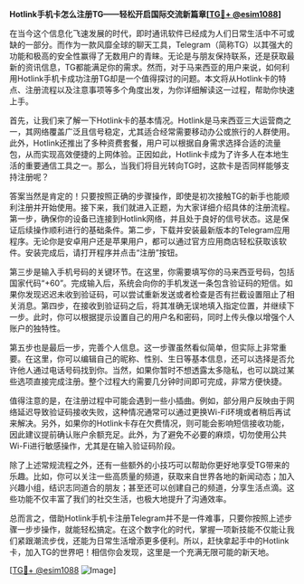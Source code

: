 **Hotlink手机卡怎么注册TG——轻松开启国际交流新篇章[[TG💪+ @esim1088](https://t.me/s/esim1088)]**

在当今这个信息化飞速发展的时代，即时通讯软件已经成为人们日常生活中不可或缺的一部分。而作为一款风靡全球的聊天工具，Telegram（简称TG）以其强大的功能和极高的安全性赢得了无数用户的青睐。无论是与朋友保持联系，还是获取最新的资讯信息，TG都能满足你的需求。然而，对于马来西亚的用户来说，如何利用Hotlink手机卡成功注册TG却是一个值得探讨的问题。本文将从Hotlink卡的特点、注册流程以及注意事项等多个角度出发，为你详细解读这一过程，帮助你快速上手。

首先，让我们来了解一下Hotlink卡的基本情况。Hotlink是马来西亚三大运营商之一，其网络覆盖广泛且信号稳定，尤其适合经常需要移动办公或旅行的人群使用。此外，Hotlink还推出了多种资费套餐，用户可以根据自身需求选择合适的流量包，从而实现高效便捷的上网体验。正因如此，Hotlink卡成为了许多人在本地生活的重要通信工具之一。那么，当我们将目光转向TG时，这款卡是否同样能够支持注册呢？

答案当然是肯定的！只要按照正确的步骤操作，即使是初次接触TG的新手也能顺利注册并开始使用。接下来，我们就进入正题，为大家详细介绍具体的注册流程。第一步，确保你的设备已连接到Hotlink网络，并且处于良好的信号状态。这是保证后续操作顺利进行的基础条件。第二步，下载并安装最新版本的Telegram应用程序。无论你是安卓用户还是苹果用户，都可以通过官方应用商店轻松获取该软件。安装完成后，请打开程序并点击“注册”按钮。

第三步是输入手机号码的关键环节。在这里，你需要填写你的马来西亚号码，包括国家代码“+60”。完成输入后，系统会向你的手机发送一条包含验证码的短信。如果你发现迟迟未收到验证码，可以尝试重新发送或者检查是否有拦截设置阻止了相关消息。第四步，在接收到验证码之后，将其准确无误地填入指定位置，并继续下一步。此时，你可以根据提示设置自己的用户名和密码，同时上传头像以增强个人账户的独特性。

第五步也是最后一步，完善个人信息。这一步骤虽然看似简单，但实际上非常重要。在这里，你可以编辑自己的昵称、性别、生日等基本信息，还可以选择是否允许他人通过电话号码找到你。当然，如果你暂时不想透露太多隐私，也可以跳过某些选项直接完成注册。整个过程大约需要几分钟时间即可完成，非常方便快捷。

值得注意的是，在注册过程中可能会遇到一些小插曲。例如，部分用户反映由于网络延迟导致验证码接收失败，这种情况通常可以通过更换Wi-Fi环境或者稍后再试来解决。另外，如果你的Hotlink卡存在欠费情况，则可能会影响短信接收功能，因此建议提前确认账户余额充足。此外，为了避免不必要的麻烦，切勿使用公共Wi-Fi进行敏感操作，尤其是在输入验证码阶段。

除了上述常规流程之外，还有一些额外的小技巧可以帮助你更好地享受TG带来的乐趣。比如，你可以关注一些高质量的频道，获取来自世界各地的新闻动态；加入兴趣小组，结识志同道合的朋友；甚至还可以创建自己的频道，分享生活点滴。这些功能不仅丰富了我们的社交生活，也极大地提升了沟通效率。

总而言之，借助Hotlink手机卡注册Telegram并不是一件难事，只要你按照上述步骤一步步操作，就能轻松搞定。在这个数字化的时代，掌握一项新技能不仅能让我们紧跟潮流步伐，还能为日常生活增添更多便利。所以，赶快拿起手中的Hotlink卡，加入TG的世界吧！相信你会发现，这里是一个充满无限可能的新天地。

[[TG💪+ @esim1088](https://t.me/s/esim1088) ![Image](https://i.postimg.cc/4NQfJmqS/Snipaste-2025-05-13-00-14-12.png)]
